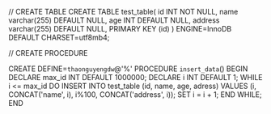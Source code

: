 // CREATE TABLE
CREATE TABLE test_table(
    id INT NOT NULL,
    name varchar(255) DEFAULT NULL,
    age INT DEFAULT NULL,
    address varchar(255) DEFAULT NULL,
    PRIMARY KEY (id)
) ENGINE=InnoDB DEFAULT CHARSET=utf8mb4;

// CREATE PROCEDURE

CREATE DEFINE=`thaonguyengdw`@'%' PROCEDURE `insert_data`()
BEGIN
    DECLARE max_id INT DEFAULT 1000000;
    DECLARE i INT DEFAULT 1;
    WHILE i <= max_id DO
    INSERT INTO test_table (id, name, age, adress) VALUES (i, CONCAT('name', i), i%100, CONCAT('address', i));
    SET  i = i + 1;
    END WHILE;
    END
